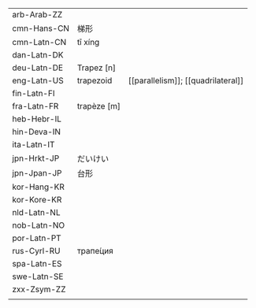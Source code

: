 | | | |
|-|-|-|
| arb-Arab-ZZ |  |  |
| cmn-Hans-CN | 梯形 |  |
| cmn-Latn-CN | tī xíng |  |
| dan-Latn-DK |  |  |
| deu-Latn-DE | Trapez [n] |  |
| eng-Latn-US | trapezoid | [[parallelism]]; [[quadrilateral]] |
| fin-Latn-FI |  |  |
| fra-Latn-FR | trapèze [m] |  |
| heb-Hebr-IL |  |  |
| hin-Deva-IN |  |  |
| ita-Latn-IT |  |  |
| jpn-Hrkt-JP | だいけい |  |
| jpn-Jpan-JP | 台形 |  |
| kor-Hang-KR |  |  |
| kor-Kore-KR |  |  |
| nld-Latn-NL |  |  |
| nob-Latn-NO |  |  |
| por-Latn-PT |  |  |
| rus-Cyrl-RU | трапе́ция |  |
| spa-Latn-ES |  |  |
| swe-Latn-SE |  |  |
| zxx-Zsym-ZZ |  |  |
|  |  |  |
